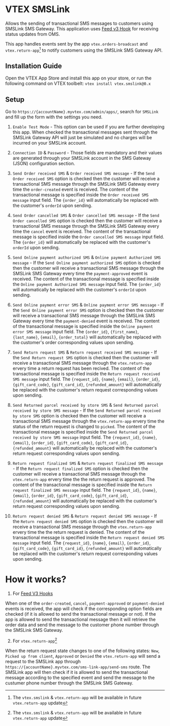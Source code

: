 # VTEX SMSLink

Allows the sending of transactional SMS messages to customers using SMSLink SMS Gateway. This application uses [Feed v3 Hook](https://developers.vtex.com/reference/feed-v3) for receiving status updates from OMS.

This app handles events sent by the app `vtex.orders-broadcast` and `vtex.return-app`[^1] to notify customers using the SMSLink SMS Gateway API.

## Installation Guide

Open the VTEX App Store and install this app on your store, or run the following command on VTEX toolbelt:
`vtex install vtex.smslink@0.x`

## Setup

Go to `https://{accountName}.myvtex.com/admin/apps/`, search for `SMSLink` and fill up the form with the settings you need.

1. `Enable Test Mode` - This option can be used if you are further developing this app. When checked the transactional messages sent through the SMSLink Gateway API will just be simulated and no charges will be incurred on your SMSLink account.

2. `Connection ID` & `Password` - Those fields are mandatory and their values are generated through your SMSLink account in the SMS Gateway (JSON) configuration section.

3. `Send Order received SMS` & `Order received SMS message` - If the `Send Order received SMS` option is checked then the customer will receive a transactional SMS message through the SMSLink SMS Gateway every time the `order-created` event is received. The content of the transactional message is specified inside the `Order received SMS message` input field. The `{order_id}` will automatically be replaced with the customer's `orderId` upon sending.

4. `Send Order cancelled SMS` & `Order cancelled SMS message` - If the `Send Order cancelled SMS` option is checked then the customer will receive a transactional SMS message through the SMSLink SMS Gateway every time the `cancel` event is received. The content of the transactional message is specified inside the `Order cancelled SMS message` input field. The `{order_id}` will automatically be replaced with the customer's `orderId` upon sending.

5. `Send Online payment authorized SMS` & `Online payment Authorized SMS message` - If the `Send Online payment authorized SMS` option is checked then the customer will receive a transactional SMS message through the SMSLink SMS Gateway every time the `payment-approved` event is received. The content of the transactional message is specified inside the `Online payment Authorized SMS message` input field. The `{order_id}` will automatically be replaced with the customer's `orderId` upon sending.

6. `Send Online payment error SMS` & `Online payment error SMS message` - If the `Send Online payment error SMS` option is checked then the customer will receive a transactional SMS message through the SMSLink SMS Gateway every time the `payment-denied` event is received. The content of the transactional message is specified inside the `Online payment error SMS message` input field. The `{order_id}`, `{first_name}`, `{last_name}`, `{email}`, `{order_total}` will automatically be replaced with the customer's order corresponding values upon sending.

7. `Send Return request SMS` & `Return request received SMS message` - If the `Send Return request SMS` option is checked then the customer will receive a transactional SMS message through the `vtex.return-app` ervery time a return request has been recived. The content of the transactional message is specified inside the `Return request received SMS message` input field. The `{request_id}`, `{name}`, `{email}`, `{order_id}`, `{gift_card_code}`, `{gift_card_id}`, `{refunded_amount}` will automatically be replaced with the customer's return request corresponding values upon sending.

8. `Send Returned parcel received by store SMS` & `Send Returned parcel received by store SMS message` - If the `Send Returned parcel received by store SMS` option is checked then the customer will receive a transactional SMS message through the `vtex.return-app` ervery time the status of the return request is changed to `picked`. The content of the transactional message is specified inside the `Send Returned parcel received by store SMS message` input field. The `{request_id}`, `{name}`, `{email}`, `{order_id}`, `{gift_card_code}`, `{gift_card_id}`, `{refunded_amount}` will automatically be replaced with the customer's return request corresponding values upon sending.

9. `Return request finalized SMS` & `Return request finalized SMS message` - If the `Return request finalized SMS` option is checked then the customer will receive a transactional SMS message through the `vtex.return-app` ervery time the the return request is approved. The content of the transactional message is specified inside the `Return request finalized SMS message` input field. The `{request_id}`, `{name}`, `{email}`, `{order_id}`, `{gift_card_code}`, `{gift_card_id}`, `{refunded_amount}` will automatically be replaced with the customer's return request corresponding values upon sending.

10. `Return request denied SMS` & `Return request denied SMS message` - If the `Return request denied SMS` option is checked then the customer will receive a transactional SMS message through the `vtex.return-app` ervery time the the return request is denied. The content of the transactional message is specified inside the `Return request denied SMS message` input field. The `{request_id}`, `{name}`, `{email}`, `{order_id}`, `{gift_card_code}`, `{gift_card_id}`, `{refunded_amount}` will automatically be replaced with the customer's return request corresponding values upon sending.

# How it works?

1. For [Feed V3 Hooks](https://developers.vtex.com/reference/feed-v3)

When one of the `order-created`, `cancel`, `payment-approved` or `payment-denied` events is received, the app will check if the corresponding option fields are checked (if it is allowed to send the transactional message or not). If the app is allowed to send the transactional message then it will retrieve the order data and send the message to the customer phone number through the SMSLink SMS Gateway.

2. For `vtex.return-app`[^1]

When the return request state changes to one of the following states: `New`, `Picked up from client`, `Approved` or `Denied` the `vtex.return-app` will send a request to the SMSLink app through `https://{accountName}.myvtex.com/sms-link-app/send-sms` route. The SMSLink app will then check if it is allowed to send the transactional message according to the specified event and send the message to the custumer phone number through the SMSLink SMS Gateway.


[^1]: The `vtex.smslink` & `vtex.return-app` will be available in future `vtex.return-app` update 